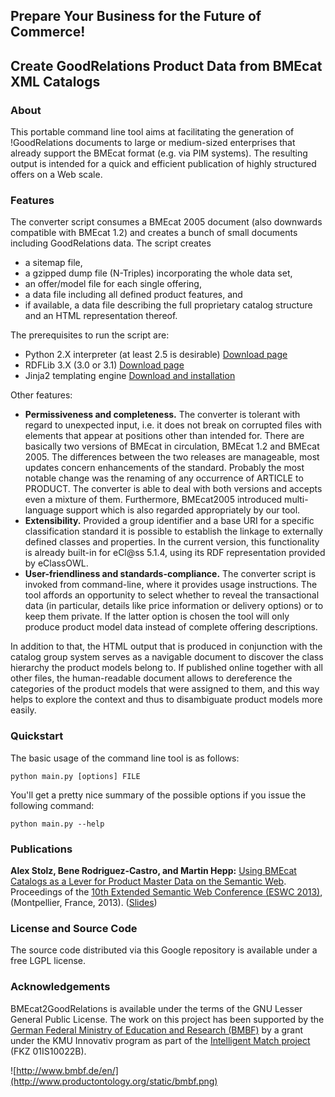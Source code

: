 ## Prepare Your Business for the Future of Commerce! ##
## Create GoodRelations Product Data from BMEcat XML Catalogs ##

### About ###

This portable command line tool aims at facilitating the generation of !GoodRelations documents to large or medium-sized enterprises that already support the BMEcat format (e.g. via PIM systems). The resulting output is intended for a quick and efficient publication of highly structured offers on a Web scale.

### Features ###

The converter script consumes a BMEcat 2005 document (also downwards compatible with BMEcat 1.2) and creates a bunch of small documents including GoodRelations data. The script creates
  * a sitemap file,
  * a gzipped dump file (N-Triples) incorporating the whole data set,
  * an offer/model file for each single offering,
  * a data file including all defined product features, and
  * if available, a data file describing the full proprietary catalog structure and an HTML representation thereof.

The prerequisites to run the script are:
  * Python 2.X interpreter (at least 2.5 is desirable) [Download page](http://www.python.org/getit/)
  * RDFLib 3.X (3.0 or 3.1) [Download page](http://www.rdflib.net/)
  * Jinja2 templating engine [Download and installation](http://jinja.pocoo.org/docs/intro/#installation)

Other features:
  * **Permissiveness and completeness.** The converter is tolerant with regard to unexpected input, i.e. it does not break on corrupted files with elements that appear at positions other than intended for. There are basically two versions of BMEcat in circulation, BMEcat 1.2 and BMEcat 2005. The differences between the two releases are manageable, most updates concern enhancements of the standard. Probably the most notable change was the renaming of any occurrence of ARTICLE to PRODUCT. The converter is able to deal with both versions and accepts even a mixture of them. Furthermore, BMEcat2005 introduced multi-language support which is also regarded appropriately by our tool.
  * **Extensibility.** Provided a group identifier and a base URI for a specific classification standard it is possible to establish the linkage to externally defined classes and properties. In the current version, this functionality is already built-in for eCl@ss 5.1.4, using its RDF representation provided by eClassOWL.
  * **User-friendliness and standards-compliance.** The converter script is invoked from command-line, where it provides usage instructions. The tool affords an opportunity to select whether to reveal the transactional data (in particular, details like price information or delivery options) or to keep them private. If the latter option is chosen the tool will only produce product model data instead of complete offering descriptions.

In addition to that, the HTML output that is produced in conjunction with the catalog group system serves as a navigable document to discover the class hierarchy the product models belong to. If published online together with all other files, the human-readable document allows to dereference the categories of the product models that were assigned to them, and this way helps to explore the context and thus to disambiguate product models more easily.

### Quickstart ###

The basic usage of the command line tool is as follows:
```
python main.py [options] FILE
```
You'll get a pretty nice summary of the possible options if you issue the following command:
```
python main.py --help
```

### Publications ###

**Alex Stolz, Bene Rodriguez-Castro, and Martin Hepp:** [Using BMEcat Catalogs as a Lever for Product Master Data on the Semantic Web](http://eswc-conferences.org/sites/default/files/papers2013/stolz.pdf). Proceedings of the [10th Extended Semantic Web Conference (ESWC 2013)](http://2013.eswc-conferences.org/), (Montpellier, France, 2013). ([Slides](http://www.stalsoft.com/presentations/bmecat2goodrelations-eswc2013-talk.pdf))

### License and Source Code ###

The source code distributed via this Google repository is available under a free LGPL license.

### Acknowledgements ###

BMEcat2GoodRelations is available under the terms of the GNU Lesser General Public License. The work on this project has been supported by the [German Federal Ministry of Education and Research (BMBF)](http://www.bmbf.de/en/) by a grant under the KMU Innovativ program as part of the [Intelligent Match project](http://www.intelligent-match.de/) (FKZ 01IS10022B).

![http://www.bmbf.de/en/](http://www.productontology.org/static/bmbf.png)
